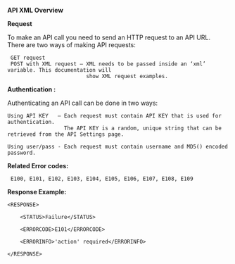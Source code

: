 <b>API XML Overview</b>

<b>Request</b>

To make an API call you need to send an HTTP request to an API URL. There are two ways of making API requests:

     GET request
     POST with XML request – XML needs to be passed inside an ‘xml’ variable. This documentation will 
                             show XML request examples.

<b>Authentication :</b>

Authenticating an API call can be done in two ways:

    Using API KEY   – Each request must contain API KEY that is used for authentication. 
                      The API KEY is a random, unique string that can be retrieved from the API Settings page.
                           
    Using user/pass - Each request must contain username and MD5() encoded password.

<b>Related Error codes:</b>

     E100, E101, E102, E103, E104, E105, E106, E107, E108, E109

<b>Response Example:</b>

    <RESPONSE>
    
        <STATUS>Failure</STATUS>
        
        <ERRORCODE>E101</ERRORCODE>
        
        <ERRORINFO>'action' required</ERRORINFO>
        
    </RESPONSE>
